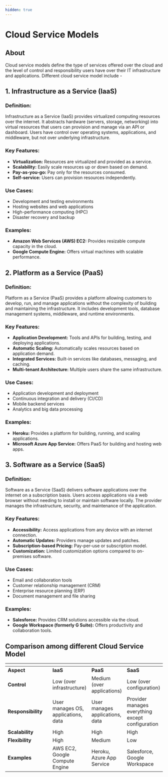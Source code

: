 ```yaml
---
hidden: true
---
```


# Cloud Service Models

## About

Cloud service models define the type of services offered over the cloud and the level of control and responsibility users have over their IT infrastructure and applications. Different cloud service model include -

## 1. Infrastructure as a Service (IaaS)

### **Definition:**

Infrastructure as a Service (IaaS) provides virtualized computing resources over the internet. It abstracts hardware (servers, storage, networking) into virtual resources that users can provision and manage via an API or dashboard. Users have control over operating systems, applications, and middleware, but not over underlying infrastructure.

### **Key Features:**

* **Virtualization:** Resources are virtualized and provided as a service.
* **Scalability:** Easily scale resources up or down based on demand.
* **Pay-as-you-go:** Pay only for the resources consumed.
* **Self-service:** Users can provision resources independently.

### **Use Cases:**

* Development and testing environments
* Hosting websites and web applications
* High-performance computing (HPC)
* Disaster recovery and backup

### **Examples:**

* **Amazon Web Services (AWS) EC2:** Provides resizable compute capacity in the cloud.
* **Google Compute Engine:** Offers virtual machines with scalable performance.

## 2. Platform as a Service (PaaS)

### **Definition:**

Platform as a Service (PaaS) provides a platform allowing customers to develop, run, and manage applications without the complexity of building and maintaining the infrastructure. It includes development tools, database management systems, middleware, and runtime environments.

### **Key Features:**

* **Application Development:** Tools and APIs for building, testing, and deploying applications.
* **Automatic Scaling:** Automatically scales resources based on application demand.
* **Integrated Services:** Built-in services like databases, messaging, and caching.
* **Multi-tenant Architecture:** Multiple users share the same infrastructure.

### **Use Cases:**

* Application development and deployment
* Continuous integration and delivery (CI/CD)
* Mobile backend services
* Analytics and big data processing

### **Examples:**

* **Heroku:** Provides a platform for building, running, and scaling applications.
* **Microsoft Azure App Service:** Offers PaaS for building and hosting web apps.

## 3. Software as a Service (SaaS)

### **Definition:**

Software as a Service (SaaS) delivers software applications over the internet on a subscription basis. Users access applications via a web browser without needing to install or maintain software locally. The provider manages the infrastructure, security, and maintenance of the application.

### **Key Features:**

* **Accessibility:** Access applications from any device with an internet connection.
* **Automatic Updates:** Providers manage updates and patches.
* **Subscription-based Pricing:** Pay-per-use or subscription model.
* **Customization:** Limited customization options compared to on-premises software.

### **Use Cases:**

* Email and collaboration tools
* Customer relationship management (CRM)
* Enterprise resource planning (ERP)
* Document management and file sharing

### **Examples:**

* **Salesforce:** Provides CRM solutions accessible via the cloud.
* **Google Workspace (formerly G Suite):** Offers productivity and collaboration tools.

## Comparison among different Cloud Service Model

<table data-header-hidden data-full-width="true"><thead><tr><th width="158"></th><th></th><th></th><th></th></tr></thead><tbody><tr><td><strong>Aspect</strong></td><td><strong>IaaS</strong></td><td><strong>PaaS</strong></td><td><strong>SaaS</strong></td></tr><tr><td><strong>Control</strong></td><td>Low (over infrastructure)</td><td>Medium (over applications)</td><td>Low (over configuration)</td></tr><tr><td><strong>Responsibility</strong></td><td>User manages OS, applications, data</td><td>User manages applications, data</td><td>Provider manages everything except configuration</td></tr><tr><td><strong>Scalability</strong></td><td>High</td><td>High</td><td>High</td></tr><tr><td><strong>Flexibility</strong></td><td>High</td><td>Medium</td><td>Low</td></tr><tr><td><strong>Examples</strong></td><td>AWS EC2, Google Compute Engine</td><td>Heroku, Azure App Service</td><td>Salesforce, Google Workspace</td></tr></tbody></table>

